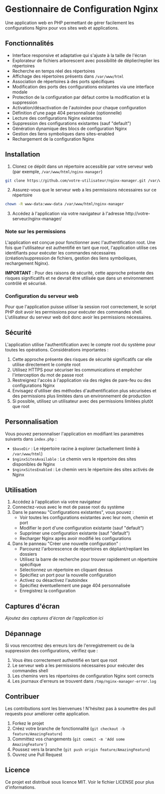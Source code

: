 # Gestionnaire de Configuration Nginx

Une application web en PHP permettant de gérer facilement les configurations Nginx pour vos sites web et applications.

## Fonctionnalités

- Interface responsive et adaptative qui s'ajuste à la taille de l'écran
- Explorateur de fichiers arborescent avec possibilité de déplier/replier les répertoires
- Recherche en temps réel des répertoires
- Affichage des répertoires présents dans `/var/www/html`
- Association de répertoires à des ports spécifiques
- Modification des ports des configurations existantes via une interface modale
- Protection de la configuration par défaut contre la modification et la suppression
- Activation/désactivation de l'autoindex pour chaque configuration
- Définition d'une page 404 personnalisée (optionnelle)
- Lecture des configurations Nginx existantes
- Suppression des configurations existantes (sauf "default")
- Génération dynamique des blocs de configuration Nginx
- Gestion des liens symboliques dans sites-enabled
- Rechargement de la configuration Nginx

## Installation

1. Clonez ce dépôt dans un répertoire accessible par votre serveur web (par exemple, `/var/www/html/nginx-manager`)
```bash
git clone https://github.com/votre-utilisateur/nginx-manager.git /var/www/html/nginx-manager
```
2. Assurez-vous que le serveur web a les permissions nécessaires sur ce répertoire
```bash
chown -R www-data:www-data /var/www/html/nginx-manager
```
3. Accédez à l'application via votre navigateur à l'adresse http://votre-serveur/nginx-manager/

### Note sur les permissions

L'application est conçue pour fonctionner avec l'authentification root. Une fois que l'utilisateur est authentifié en tant que root, l'application utilise ces identifiants pour exécuter les commandes nécessaires (création/suppression de fichiers, gestion des liens symboliques, rechargement Nginx).

**IMPORTANT** : Pour des raisons de sécurité, cette approche présente des risques significatifs et ne devrait être utilisée que dans un environnement contrôlé et sécurisé.

### Configuration du serveur web

Pour que l'application puisse utiliser la session root correctement, le script PHP doit avoir les permissions pour exécuter des commandes shell. L'utilisateur du serveur web doit donc avoir les permissions nécessaires.

## Sécurité

L'application utilise l'authentification avec le compte root du système pour toutes les opérations. Considérations importantes :

1. Cette approche présente des risques de sécurité significatifs car elle utilise directement le compte root
2. Utilisez HTTPS pour sécuriser les communications et empêcher l'interception du mot de passe root
3. Restreignez l'accès à l'application via des règles de pare-feu ou des configurations Nginx
4. Envisagez d'utiliser des méthodes d'authentification plus sécurisées et des permissions plus limitées dans un environnement de production
5. Si possible, utilisez un utilisateur avec des permissions limitées plutôt que root

## Personnalisation

Vous pouvez personnaliser l'application en modifiant les paramètres suivants dans `index.php` :

- `$baseDir` : Le répertoire racine à explorer (actuellement limité à `/var/www/html`)
- `$nginxSitesAvailable` : Le chemin vers le répertoire des sites disponibles de Nginx
- `$nginxSitesEnabled` : Le chemin vers le répertoire des sites activés de Nginx

## Utilisation

1. Accédez à l'application via votre navigateur
2. Connectez-vous avec le mot de passe root du système
3. Dans le panneau "Configurations existantes", vous pouvez :
   - Voir toutes les configurations existantes avec leur nom, chemin et port
   - Modifier le port d'une configuration existante (sauf "default")
   - Supprimer une configuration existante (sauf "default")
   - Recharger Nginx après avoir modifié les configurations
4. Dans le panneau "Créer une nouvelle configuration" :
   - Parcourez l'arborescence de répertoires en dépliant/repliant les dossiers
   - Utilisez la barre de recherche pour trouver rapidement un répertoire spécifique
   - Sélectionnez un répertoire en cliquant dessus
   - Spécifiez un port pour la nouvelle configuration
   - Activez ou désactivez l'autoindex
   - Spécifiez éventuellement une page 404 personnalisée
   - Enregistrez la configuration

## Captures d'écran

*Ajoutez des captures d'écran de l'application ici*

## Dépannage

Si vous rencontrez des erreurs lors de l'enregistrement ou de la suppression des configurations, vérifiez que :

1. Vous êtes correctement authentifié en tant que root
2. Le serveur web a les permissions nécessaires pour exécuter des commandes shell
3. Les chemins vers les répertoires de configuration Nginx sont corrects
4. Les journaux d'erreurs se trouvent dans `/tmp/nginx-manager-error.log`

## Contribuer

Les contributions sont les bienvenues ! N'hésitez pas à soumettre des pull requests pour améliorer cette application.

1. Forkez le projet
2. Créez votre branche de fonctionnalité (`git checkout -b feature/AmazingFeature`)
3. Committez vos changements (`git commit -m 'Add some AmazingFeature'`)
4. Poussez vers la branche (`git push origin feature/AmazingFeature`)
5. Ouvrez une Pull Request

## Licence

Ce projet est distribué sous licence MIT. Voir le fichier LICENSE pour plus d'informations. 